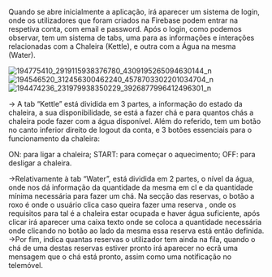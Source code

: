   Quando se abre inicialmente a aplicação, irá aparecer um sistema de login, onde os utilizadores que foram criados na Firebase podem entrar na respetiva conta, com email e password.
	Após o login, como podemos observar, tem um sistema de tabs, uma para as informações e interações relacionadas com a Chaleira (Kettle), e outra com a Água na mesma (Water).
  
![194775410_2919115938376780_4309195265094630144_n](https://user-images.githubusercontent.com/47816143/120935739-15849200-c6fc-11eb-812e-df5dde169ad3.jpg)
![194546520_312456300462240_4578703302201034704_n](https://user-images.githubusercontent.com/47816143/120935748-22a18100-c6fc-11eb-91b3-b350f66a72be.jpg)
![194474236_231979938350229_3926877996412496301_n](https://user-images.githubusercontent.com/47816143/120935750-2503db00-c6fc-11eb-8a94-670ef1855b6e.jpg)


-> A tab “Kettle” está dividida em 3 partes, a informação do estado da chaleira, a sua disponibilidade, se está a fazer chá e para quantos chás a chaleira pode fazer com a água disponível. Além do referido, tem um botão no canto inferior direito de logout da conta, e 3 botões essenciais para o funcionamento da chaleira:

ON: para ligar a chaleira;
START: para começar o aquecimento;
OFF: para desligar a chaleira.

->Relativamente à tab “Water”, está dividida em 2 partes, o nível da água, onde nos dá informação da quantidade da mesma em cl e da quantidade mínima necessária para fazer um chá. Na secção das reservas, o botão a roxo é onde o usuário clica caso queira fazer uma reserva , onde os requisitos para tal é a chaleira estar ocupada e haver água suficiente, após clicar irá aparecer uma caixa texto onde se coloca a quantidade necessária onde clicando no botão ao lado da mesma essa reserva está então definida. 
->Por fim, indica quantas reservas o utilizador tem ainda na fila,  quando o chá de uma destas reservas estiver pronto irá aparecer no ecrã uma mensagem que o chá está pronto, assim como uma notificação no telemóvel.






